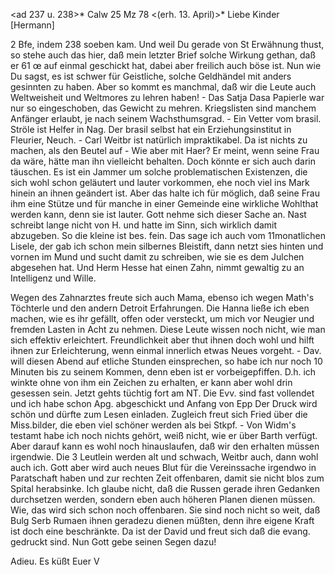 <ad 237 u. 238>* Calw 25 Mz 78
 <(erh. 13. April)>*
Liebe Kinder [Hermann]

2 Bfe, indem 238 soeben kam. Und weil Du gerade von St Erwähnung thust, so stehe auch das hier, daß mein letzter Brief solche Wirkung gethan, daß er 61 œ auf einmal geschickt hat, dabei aber freilich auch böse ist. Nun wie Du sagst, es ist schwer für Geistliche, solche Geldhändel mit anders gesinnten zu haben. Aber so kommt es manchmal, daß wir die Leute auch Weltweisheit und Weltmores zu lehren haben! - Das Satja Dasa Papierle war nur so eingeschoben, das Gewicht zu mehren. Kriegslisten sind manchem Anfänger erlaubt, je nach seinem Wachsthumsgrad. - Ein Vetter vom brasil. Ströle ist Helfer in Nag. Der brasil selbst hat ein Erziehungsinstitut in Fleurier, Neuch. - Carl Weitbr ist natürlich impraktikabel. Da ist nichts zu machen, als den Beutel auf - Wie aber mit Haer? Er meint, wenn seine Frau da wäre, hätte man ihn vielleicht behalten. Doch könnte er sich auch darin täuschen. Es ist ein Jammer um solche problematischen Existenzen, die sich wohl schon geläutert und lauter vorkommen, ehe noch viel ins Mark hinein an ihnen geändert ist. Aber das halte ich für möglich, daß seine Frau ihm eine Stütze und für manche in einer Gemeinde eine wirkliche Wohlthat werden kann, denn sie ist lauter. Gott nehme sich dieser Sache an. Nast schreibt lange nicht von H. und hatte im Sinn, sich wirklich damit abzugeben. 
So die kleine ist bes. fein. Das sage ich auch vom 11monatlichen Lisele, der gab ich schon mein silbernes Bleistift, dann netzt sies hinten und vornen im Mund und sucht damit zu schreiben, wie sie es dem Julchen abgesehen hat. Und Herm Hesse hat einen Zahn, nimmt gewaltig zu an Intelligenz und Wille.

Wegen des Zahnarztes freute sich auch Mama, ebenso ich wegen Math's Töchterle und den andern Detroit Erfahrungen. Die Hanna ließe ich eben machen, wie es ihr gefällt, offen oder versteckt, um mich vor Neugier und fremden Lasten in Acht zu nehmen. Diese Leute wissen noch nicht, wie man sich effektiv erleichtert. Freundlichkeit aber thut ihnen doch wohl und hilft ihnen zur Erleichterung, wenn einmal innerlich etwas Neues vorgeht. - Dav. will diesen Abend auf etliche Stunden einsprechen, so habe ich nur noch 10 Minuten bis zu seinem Kommen, denn eben ist er vorbeigepfiffen. D.h. ich winkte ohne von ihm ein Zeichen zu erhalten, er kann aber wohl drin gesessen sein. Jetzt gehts tüchtig fort am NT. Die Evv. sind fast vollendet und ich habe schon Apg. abgeschickt und Anfang von Epp Der Druck wird schön und dürfte zum Lesen einladen. Zugleich freut sich Fried über die Miss.bilder, die eben viel schöner werden als bei Stkpf. - Von Widm's testamt habe ich noch nichts gehört, weiß nicht, wie er über Barth verfügt. Aber darauf kann es wohl noch hinauslaufen, daß wir den erhalten müssen irgendwie. Die 3 Leutlein werden alt und schwach, Weitbr auch, dann wohl auch ich. Gott aber wird auch neues Blut für die Vereinssache irgendwo in Paratschaft haben und zur rechten Zeit offenbaren, damit sie nicht blos zum Spital herabsinke. 
Ich glaube nicht, daß die Russen gerade ihren Gedanken durchsetzen werden, sondern eben auch höheren Planen dienen müssen. Wie, das wird sich schon noch offenbaren. Sie sind noch nicht so weit, daß Bulg Serb Rumaen ihnen geradezu dienen müßten, denn ihre eigene Kraft ist doch eine beschränkte. Da ist der David und freut sich daß die evang. gedruckt sind. Nun Gott gebe seinen Segen dazu!

 Adieu. Es küßt Euer V
